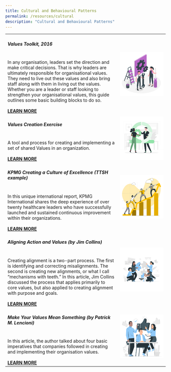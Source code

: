```yaml
---
title: Cultural and Behavioural Patterns
permalink: /resources/cultural
description: "Cultural and Behavioural Patterns"
---
```

<table><col width="70%"><col width="30%">

<tr><td><h5><b>Values Toolkit, 2016</b></h5><br>In  any  organisation,  leaders  set  the  direction  and  make  critical  decisions.  That  is  why  leaders  are  ultimately  responsible for organisational values. They need to live out these values and also bring staff along with them in living out the values. Whether you are a leader or staff looking to strengthen your organisational values, this guide outlines some basic building blocks to do so. <br><br><a href ="https://go.gov.sg/valuestoolkit2016"><b>LEARN MORE</b></a></td>    
<td><img src="/images/toolkit1.jpg"></td></tr>

<tr><td><h5><b>Values Creation Exercise</b></h5><br>A tool and process for creating and implementing a set of shared Values in an organization.<br><br><a href ="https://go.gov.sg/valuescreationexercise"><b>LEARN MORE</b></a></td>    
<td><img src="/images/toolkit2.jpg"></td></tr>

<tr><td><h5><b>KPMG Creating a Culture of Excellence (TTSH example)</b></h5><br>In this unique international report, KPMG International shares the deep experience of over twenty healthcare leaders who have successfully launched and sustained continuous improvement within their organizations.<br><br><a href ="https://home.kpmg/xx/en/home/insights/2019/01/continuous-quality-improvement-in-health.html"><b>LEARN MORE</b></a></td>    
<td><img src="/images/team5.jpg"></td></tr>

<tr><td><h5><b>Aligning Action and Values (by Jim Collins)</b></h5><br>Creating alignment is a two-part process. The first is identifying and correcting misalignments. The second is creating new alignments, or what I call “mechanisms with teeth.” In this article, Jim Collins discussed the process that applies primarily to core values, but also applied to creating alignment with purpose and goals.<br><br><a href ="https://www.jimcollins.com/article_topics/articles/aligning-action.html"><b>LEARN MORE</b></a></td>    
<td><img src="/images/team2.jpg"></td></tr>

<tr><td><h5><b>Make Your Values Mean Something (by Patrick M. Lencioni)</b></h5><br>In this article, the author talked about four basic imperatives that companies followed in creating and implementing their organisation values. <br><br><a href ="https://hbr.org/2002/07/make-your-values-mean-something"><b>LEARN MORE</b></a></td>    
<td><img src="/images/team6.jpg"></td></tr>
